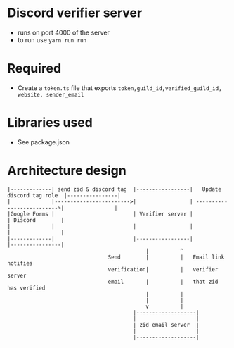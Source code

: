 # Discord verifier server
- runs on port 4000 of the server
- to run use `yarn run run`

# Required
- Create a `token.ts` file that exports `token,guild_id,verified_guild_id, website, sender_email`

# Libraries used
- See package.json

# Architecture design

```
|-------------| send zid & discord tag  |-----------------|   Update discord tag role  |----------------|
|             |------------------------>|                 | -------------------------->|                |
|Google Forms |                         | Verifier server |                            | Discord        |
|             |                         |                 |                            |                |
|-------------|                         |-----------------|                            |----------------|
                                            |          ^
                                Send        |          |   Email link notifies 
                                verification|          |   verifier server
                                email       |          |   that zid has verified
                                            |          |
                                            |          |
                                            v          |
                                        |-------------------|
                                        |                   |
                                        | zid email server  |
                                        |                   |
                                        |-------------------|
```

